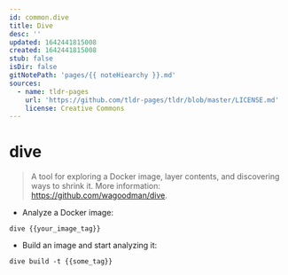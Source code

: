 ```yaml
---
id: common.dive
title: Dive
desc: ''
updated: 1642441815008
created: 1642441815008
stub: false
isDir: false
gitNotePath: 'pages/{{ noteHiearchy }}.md'
sources:
  - name: tldr-pages
    url: 'https://github.com/tldr-pages/tldr/blob/master/LICENSE.md'
    license: Creative Commons
---
```

# dive

> A tool for exploring a Docker image, layer contents, and discovering ways to shrink it.
> More information: <https://github.com/wagoodman/dive>.

- Analyze a Docker image:

`dive {{your_image_tag}}`

- Build an image and start analyzing it:

`dive build -t {{some_tag}}`

